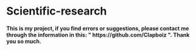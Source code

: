 # Scientific-research

<h4> This is my project, if you find errors or suggestions, please contact me through the information in this: " https://github.com/Clapboiz ". Thank you so much. </h4>